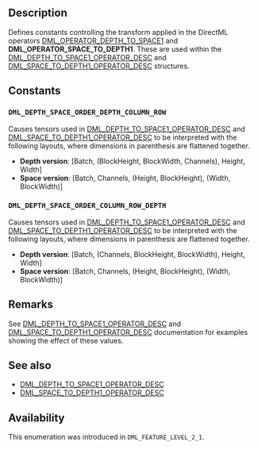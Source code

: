 ## Description

Defines constants controlling the transform applied in the DirectML operators [DML_OPERATOR_DEPTH_TO_SPACE1](https://learn.microsoft.com/windows/win32/api/directml/ne-directml-dml_operator_type) and **DML_OPERATOR_SPACE_TO_DEPTH1**. These are used within the [DML_DEPTH_TO_SPACE1_OPERATOR_DESC](https://learn.microsoft.com/windows/win32/api/directml/ns-directml-dml_depth_to_space1_operator_desc) and [DML_SPACE_TO_DEPTH1_OPERATOR_DESC](https://learn.microsoft.com/windows/win32/api/directml/ns-directml-dml_space_to_depth1_operator_desc) structures.

## Constants

### `DML_DEPTH_SPACE_ORDER_DEPTH_COLUMN_ROW`

Causes tensors used in [DML_DEPTH_TO_SPACE1_OPERATOR_DESC](https://learn.microsoft.com/windows/win32/api/directml/ns-directml-dml_depth_to_space1_operator_desc) and [DML_SPACE_TO_DEPTH1_OPERATOR_DESC](https://learn.microsoft.com/windows/win32/api/directml/ns-directml-dml_space_to_depth1_operator_desc) to be interpreted with the following layouts, where dimensions in parenthesis are flattened together.

- **Depth version**: [Batch, (BlockHeight, BlockWidth, Channels), Height, Width]
- **Space version**: [Batch, Channels, (Height, BlockHeight), (Width, BlockWidth)]

### `DML_DEPTH_SPACE_ORDER_COLUMN_ROW_DEPTH`

Causes tensors used in [DML_DEPTH_TO_SPACE1_OPERATOR_DESC](https://learn.microsoft.com/windows/win32/api/directml/ns-directml-dml_depth_to_space1_operator_desc) and [DML_SPACE_TO_DEPTH1_OPERATOR_DESC](https://learn.microsoft.com/windows/win32/api/directml/ns-directml-dml_space_to_depth1_operator_desc) to be interpreted with the following layouts, where dimensions in parenthesis are flattened together.

- **Depth version**: [Batch, (Channels, BlockHeight, BlockWidth), Height, Width]
- **Space version**: [Batch, Channels, (Height, BlockHeight), (Width, BlockWidth)]

## Remarks

See [DML_DEPTH_TO_SPACE1_OPERATOR_DESC](https://learn.microsoft.com/windows/win32/api/directml/ns-directml-dml_depth_to_space1_operator_desc) and [DML_SPACE_TO_DEPTH1_OPERATOR_DESC](https://learn.microsoft.com/windows/win32/api/directml/ns-directml-dml_space_to_depth1_operator_desc) documentation for examples showing the effect of these values.

## See also
* [DML_DEPTH_TO_SPACE1_OPERATOR_DESC](https://learn.microsoft.com/windows/win32/api/directml/ns-directml-dml_depth_to_space1_operator_desc)
* [DML_SPACE_TO_DEPTH1_OPERATOR_DESC](https://learn.microsoft.com/windows/win32/api/directml/ns-directml-dml_space_to_depth1_operator_desc)

## Availability
This enumeration was introduced in `DML_FEATURE_LEVEL_2_1`.